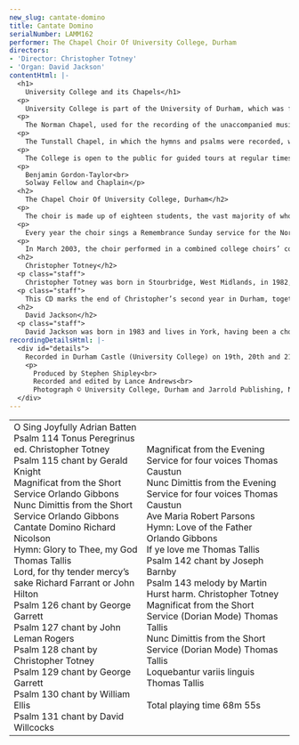 ```yaml
---
new_slug: cantate-domino
title: Cantate Domino
serialNumber: LAMM162
performer: The Chapel Choir Of University College, Durham
directors:
- 'Director: Christopher Totney'
- 'Organ: David Jackson'
contentHtml: |-
  <h1>
    University College and its Chapels</h1>
  <p>
    University College is part of the University of Durham, which was founded in 1832, and occupies the historic Durham Castle, until 1837 a residence of the Bishops of Durham. Today it is home to over 300 undergraduates studying for degrees in all disciplines, and has over 600 junior members and a large senior common room. It is fortunate to possess two chapels, once the private chapels of the Bishops, now those of the College community.</p>
  <p>
    The Norman Chapel, used for the recording of the unaccompanied music, dates from the late eleventh century and is an exquisite example of early Norman architecture. It contains some fine sculpture which includes representations of a mermaid and various animals. It was disused for many centuries until restored in the 1950s as a war memorial to members of College. The Eucharist is celebrated there weekly, and it is used by Christian groups and others on a regular basis.</p>
  <p>
    The Tunstall Chapel, in which the hymns and psalms were recorded, was constructed to the requirements of Bishop Cuthbert Tunstall in the 1540s, and later extended by Bishop John Cosin, who retained Tunstall's fine east window. Since its acquisition by the University it has received panelling, a carved wooden triptych reredos depicting the crucifixion and local saints, and an organ which once formed part of the Father Smith instrument which preceded the present organ in Durham Cathedral. The organ is featured on this disc. Choral Evensong is sung weekly by the Chapel Choir, and there is a Sung Eucharist on Sundays. Recently, it has been used by the University for the conferment of Honorary Degrees upon the conductor Richard Hickox and the Estonian composer Arvo Pärt.</p>
  <p>
    The College is open to the public for guided tours at regular times throughout the year, and forms part of a World Heritage Site with the Cathedral. It is the venue for many private and public special occasions in connection with the University, the City and region, and individuals.</p>
  <p>
    Benjamin Gordon-Taylor<br>
    Solway Fellow and Chaplain</p>
  <h2>
    The Chapel Choir Of University College, Durham</h2>
  <p>
    The choir is made up of eighteen students, the vast majority of whom are members of the college, though students from other colleges are also welcome to join. Also, much of the time (though not on this disc), two of the university’s professors take the total number of singers to twenty. During term time the choir sings Evensong every Thursday before formal dinner, as well as at the majority of Sunday morning Eucharists.</p>
  <p>
    Every year the choir sings a Remembrance Sunday service for the Northumbrian Universities Air Squadron, whose memorial is in the Norman Chapel, and other notable days such as Ash Wednesday, Ascension Day and Corpus Christi are observed with a Choral Eucharist. The Carol Service on the last Sunday of the Michaelmas Term always draws the biggest crowd of the year, and the choir also sings in a special sequence of music and readings for Lent and Passiontide.</p>
  <p>
    In March 2003, the choir performed in a combined college choirs’ concert, the first of its kind in Durham in recent times. Every year away visits include one Evensong per term in Durham Cathedral, as well as additional trips to one or two other notable venues, most recently York and Southwell Minsters.</p>
  <h2>
    Christopher Totney</h2>
  <p class="staff">
    Christopher Totney was born in Stourbridge, West Midlands, in 1982, and was educated at Old Swinford Hospital School. His interest in choral and organ music was established during his five years as a chorister at St. Thomas's Church, Stourbridge. At the age of eleven he began studying organ there with Andrew Fletcher, and was awarded a one-year scholarship before gaining his ARCO in 2001. During his time at St. Thomas’s he also played in many concerts locally, and accompanied for various training days and festivals, most notably at St. Philip's Cathedral, Birmingham, and St. Mary's Collegiate Church, Warwick.</p>
  <p class="staff">
    This CD marks the end of Christopher’s second year in Durham, together with his tenure as director of University College Chapel Choir. As he moves on to become Organ Scholar of Durham Cathedral, the reins are now handed over to David Jackson.</p>
  <h2>
    David Jackson</h2>
  <p class="staff">
    David Jackson was born in 1983 and lives in York, having been a chorister at York Minster. He won the National Choristers’ Composition Competition in 1996, and has been playing the organ since he was fifteen, under the tuition of Gordon Stewart. He has just completed his first year studying music at University College, having previously spent a gap year working at Wells Cathedral Junior School.</p>
recordingDetailsHtml: |-
  <div id="details">
    Recorded in Durham Castle (University College) on 19th, 20th and 21st June 2003 by kind permission of the Master and Chaplain.
    <p>
      Produced by Stephen Shipley<br>
      Recorded and edited by Lance Andrews<br>
      Photograph © University College, Durham and Jarrold Publishing, Norwich. Used by permission.</p>
  </div>
---
```


<table class="tracktable">
  <tbody>
    <tr>
      <td class="column1">
        <span class="trackname">O Sing Joyfully</span><span class="composer"> Adrian Batten</span><br>
        <span class="trackname"> Psalm 114 </span> <span class="composer">Tonus Peregrinus ed. Christopher Totney</span><br>
        <span class="trackname"> Psalm 115 </span> <span class="composer">chant by Gerald Knight</span><br>
        <span class="trackname"> Magnificat from the Short Service </span> <span class="composer">Orlando Gibbons</span><br>
        <span class="trackname"> Nunc Dimittis from the Short Service </span> <span class="composer">Orlando Gibbons</span><br>
        <span class="trackname"> Cantate Domino</span><span class="composer"> Richard Nicolson</span><br>
        <span class="trackname"> Hymn: Glory to Thee, my God </span> <span class="composer">Thomas Tallis</span><br>
        <span class="trackname"> Lord, for thy tender mercy’s sake</span><span class="composer"> Richard Farrant or John Hilton</span><br>
        <span class="trackname"> Psalm 126</span><span class="composer"> chant by George Garrett</span><br>
        <span class="trackname"> Psalm 127</span><span class="composer"> chant by John Leman Rogers<br>
          Psalm 128 </span><span class="trackname">chant by Christopher Totney<br>
          Psalm 129 </span> <span class="composer">chant by George Garrett</span><br>
        <span class="trackname"> Psalm 130 </span> <span class="composer">chant by William Ellis</span><br>
        <span class="trackname"> Psalm 131 </span> <span class="composer">chant by David Willcocks</span>
      </td>
      <td class="column2">
        <span class="trackname">Magnificat from the Evening Service for four voices </span> <span class="composer">Thomas Caustun</span><br>
        <span class="trackname"> Nunc Dimittis from the Evening Service for four voices </span> <span class="composer">Thomas Caustun</span><br>
        <span class="trackname"> Ave Maria</span><span class="composer"> Robert Parsons</span><br>
        <span class="trackname"> Hymn: Love of the Father </span> <span class="composer">Orlando Gibbons</span><br>
        <span class="trackname"> If ye love me </span> <span class="composer">Thomas Tallis</span><br>
        <span class="trackname"> Psalm 142 </span> <span class="composer">chant by Joseph Barnby</span><br>
        <span class="trackname"> Psalm 143 </span> <span class="composer">melody by Martin Hurst harm. Christopher Totney</span><br>
        <span class="trackname"> Magnificat from the Short Service (Dorian Mode) </span> <span class="composer">Thomas Tallis</span><br>
        <span class="trackname"> Nunc Dimittis from the Short Service (Dorian Mode) </span> <span class="composer">Thomas Tallis</span><br>
        <span class="trackname"> Loquebantur variis linguis</span><span class="composer"> Thomas Tallis</span><br>
        <span class="trackname"> </span><br>
        <span id="playingtime">Total playing time 68m 55s</span>
      </td>
    </tr>
  </tbody>
</table>
